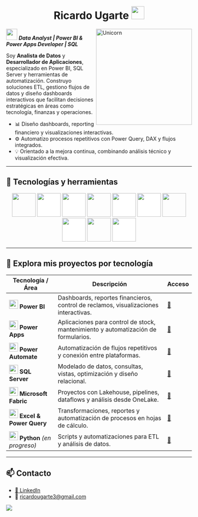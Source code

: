 <h1 align="center"><b>Ricardo Ugarte </b><img src="https://media.giphy.com/media/hvRJCLFzcasrR4ia7z/giphy.gif" width="35"></h1>

<img align="right" width=260px alt="Unicorn" src="https://github.com/Ricardo-Ugarte/Ricardo-Ugarte/blob/main/GIF.gif?raw=true" />

<img src="https://media3.giphy.com/media/v1.Y2lkPTc5MGI3NjExNnJwNWd0dHBxajJiZGRlZWt4M3I5Y3VrMzJrZnIxcjV3d2VtZ3VnOCZlcD12MV9pbnRlcm5hbF9naWZfYnlfaWQmY3Q9cw/iDaCeaKrHhUI1I8e2b/giphy.gif" width="30px">&nbsp;***Data Analyst | Power BI & Power Apps Developer | SQL***

Soy **Analista de Datos** y **Desarrollador de Aplicaciones**, especializado en Power BI, SQL Server y herramientas de automatización. Construyo soluciones ETL, gestiono flujos de datos y diseño dashboards interactivos que facilitan decisiones estratégicas en áreas como tecnología, finanzas y operaciones.

- 📊 Diseño dashboards, reporting financiero y visualizaciones interactivas.
- ⚙️ Automatizo procesos repetitivos con Power Query, DAX y flujos integrados.
- 💡 Orientado a la mejora continua, combinando análisis técnico y visualización efectiva.

---

## 🧰 Tecnologías y herramientas

<p align="center">
<img src="https://mspcorp.ca/wp-content/uploads/2025/01/Fabric-transparent-logo.webp" style="height: 4rem"/>
<img src="https://www.jeveuxetredatascientist.fr/wp-content/uploads/2023/09/power-bi-vector-logo-2022.jpg" style="height: 4rem; background-color:white"/>
<img src="https://www.vs-sistemas.com/wp-content/uploads/2023/07/Power-Apps.png" style="height: 4rem; background-color:white"/>
<img src="https://cdn-public.softwarereviews.com/production/logos/offerings/7351/large/microsoft_power_automate_logo.png?1710966766" style="height: 4rem"/>
<img src="https://cdn.worldvectorlogo.com/logos/microsoft-sql-server-1.svg" style="height:4rem; background-color:white"/>
<img src="https://encrypted-tbn0.gstatic.com/images?q=tbn:ANd9GcTGZwiXT1YsEnCpIaa5IFkAaqqfUO7aSBu-ZQ&s" style="height: 4rem; background-color:white"/>
<img src="https://logos-world.net/wp-content/uploads/2022/02/Microsoft-Excel-Symbol.png" style="height: 4rem"/>
<img src="https://formadoresit.es/wp-content/uploads/2022/02/logoPowerQuery.png" style="height: 4rem; background-color:white"/>
<img src="https://cdn.jsdelivr.net/gh/devicons/devicon/icons/python/python-original.svg"  style="height: 4rem"/>
<img src="https://cdn.jsdelivr.net/gh/devicons/devicon/icons/github/github-original-wordmark.svg" style="height: 4rem; background-color:white"/> 
</p>

---
## 📂 Explora mis proyectos por tecnología

| Tecnología / Área | Descripción | Acceso |
|------------------|-------------|--------|
| <img src="https://www.jeveuxetredatascientist.fr/wp-content/uploads/2023/09/power-bi-vector-logo-2022.jpg" width="24"/> **Power BI** | Dashboards, reportes financieros, control de reclamos, visualizaciones interactivas. | [📁](./Portfolio/PowerBI) |
| <img src="https://www.vs-sistemas.com/wp-content/uploads/2023/07/Power-Apps.png" width="24"/> **Power Apps** | Aplicaciones para control de stock, mantenimiento y automatización de formularios. | [📁](./Portfolio/PowerApps) |
| <img src="https://cdn-public.softwarereviews.com/production/logos/offerings/7351/large/microsoft_power_automate_logo.png?1710966766" width="24"/> **Power Automate** | Automatización de flujos repetitivos y conexión entre plataformas. | [📁](./Portfolio/PowerAutomate) |
| <img src="https://cdn.worldvectorlogo.com/logos/microsoft-sql-server-1.svg" width="24"/> **SQL Server** | Modelado de datos, consultas, vistas, optimización y diseño relacional. | [📁](./Portfolio/SQL) |
| <img src="https://mspcorp.ca/wp-content/uploads/2025/01/Fabric-transparent-logo.webp" width="24"/> **Microsoft Fabric** | Proyectos con Lakehouse, pipelines, dataflows y análisis desde OneLake. | [📁](./Portfolio/Fabric) |
| <img src="https://logos-world.net/wp-content/uploads/2022/02/Microsoft-Excel-Symbol.png" width="24"/> **Excel & Power Query** | Transformaciones, reportes y automatización de procesos en hojas de cálculo. | [📁](./Portfolio/Excel) |
| <img src="https://cdn.jsdelivr.net/gh/devicons/devicon/icons/python/python-original.svg" width="24"/> **Python** *(en progreso)* | Scripts y automatizaciones para ETL y análisis de datos. | [📁](./Portfolio/Python) |



---

## 📫 Contacto

- [🔗 LinkedIn](https://www.linkedin.com/in/ricardo-ugarte)
- 📧 ricardougarte3@gmail.com

<p align="left">
  <a href="https://github.com/Ricardo-Ugarte/Ricardo-Ugarte/blob/main/assets/CV%20ING%20RICARDO%20UGARTE%20H.pdf" target="_blank">
    <img src="https://img.shields.io/badge/📄 Ver%20mi%20CV-blue?style=for-the-badge" />
  </a>
</p>

